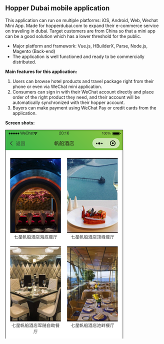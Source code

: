 ## Hopper Dubai mobile application

This application can run on multiple platforms: iOS, Android, Web, Wechat Mini App. Made for hopperdubai.com to expand their e-commerce service on traveling in dubai. Target customers are from China so that a mini app can be a good solution which has a lower threshold for the public.


* Major platform and framework: Vue.js, HBuilderX, Parse, Node.js, Magento (Back-end)
* The application is well functioned and ready to be commercially distributed.

**Main features for this application:**
1. Users can browse hotel products and travel package right from their phone or even via WeChat mini application.
2. Consumers can sign in with their WeChat account directly and place order of the right product they need, and their account will be automatically synchronized with their hopper account.
3. Buyers can make payment using WeChat Pay or credit cards from the application.

**Screen shots:**

![Package Selections](https://github.com/HenryJiang97/HopperDubai/blob/master/Screenshots/Screen%20Shot%202019-07-27%20at%208.16.49%20PM.png)
